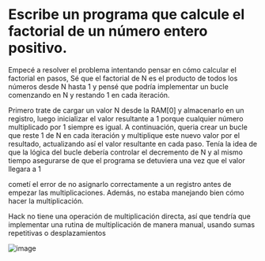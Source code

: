 # Escribe un programa que calcule el factorial de un número entero positivo.
Empecé a resolver el problema intentando pensar en cómo calcular el factorial en pasos, Sé que el factorial de N es el producto de todos los números desde N hasta 1 y pensé que podría implementar un bucle comenzando en N y restando 1 en cada iteración.

Primero trate de cargar un valor N desde la RAM[0] y almacenarlo en un registro, luego inicializar el valor resultante a 1 porque cualquier número multiplicado por 1 siempre es igual.
A continuación, queria crear un bucle que reste 1 de N en cada iteración y multiplique este nuevo valor por el resultado, actualizando así el valor resultante en cada paso. Tenía la idea de que la lógica del bucle debería controlar el decremento de N y al mismo tiempo asegurarse de que el programa se detuviera una vez que el valor llegara a 1

cometí el error de no asignarlo correctamente a un registro antes de empezar las multiplicaciones. Además, no estaba manejando bien cómo hacer la multiplicación.

Hack no tiene una operación de multiplicación directa, así que tendría que implementar una rutina de multiplicación de manera manual, usando sumas repetitivas o desplazamientos

![image](https://github.com/user-attachments/assets/a4d79489-1956-460b-b075-f7d4b718c1c5)


